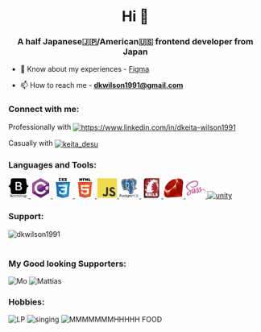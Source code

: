 <h1 align="center">Hi 👋</h1>
<h3 align="center">A half Japanese🇯🇵/American🇺🇸 frontend developer from Japan</h3>

- 📄 Know about my experiences - <a href="https://www.figma.com/file/ERZAy5TAxazk8m8TEp97hn/Resume?node-id=0%3A1&t=YRV9YhjGggjSfqM0-1" target="blank">Figma</a>

- 📫 How to reach me - **dkwilson1991@gmail.com**

<h3 align="left">Connect with me:</h3>
<p align="left">
Professionally with
<a href="https://linkedin.com/in/https://www.linkedin.com/in/dkeita-wilson1991" target="blank"><img align="center" src="https://raw.githubusercontent.com/rahuldkjain/github-profile-readme-generator/master/src/images/icons/Social/linked-in-alt.svg" alt="https://www.linkedin.com/in/dkeita-wilson1991" height="30" width="40" /></a>
</p>
<p align="left">
Casually with
<a href="https://instagram.com/keita_desu" target="blank"><img align="center" src="https://raw.githubusercontent.com/rahuldkjain/github-profile-readme-generator/master/src/images/icons/Social/instagram.svg" alt="keita_desu" height="30" width="40" /></a>
</p>

<h3 align="left">Languages and Tools:</h3>
<p align="left"> <a href="https://getbootstrap.com" target="_blank" rel="noreferrer"> <img src="https://raw.githubusercontent.com/devicons/devicon/master/icons/bootstrap/bootstrap-plain-wordmark.svg" alt="bootstrap" width="40" height="40"/> </a> <a href="https://www.w3schools.com/cs/" target="_blank" rel="noreferrer"> <img src="https://raw.githubusercontent.com/devicons/devicon/master/icons/csharp/csharp-original.svg" alt="csharp" width="40" height="40"/> </a> <a href="https://www.w3schools.com/css/" target="_blank" rel="noreferrer"> <img src="https://raw.githubusercontent.com/devicons/devicon/master/icons/css3/css3-original-wordmark.svg" alt="css3" width="40" height="40"/> </a> <a href="https://www.w3.org/html/" target="_blank" rel="noreferrer"> <img src="https://raw.githubusercontent.com/devicons/devicon/master/icons/html5/html5-original-wordmark.svg" alt="html5" width="40" height="40"/> </a> <a href="https://developer.mozilla.org/en-US/docs/Web/JavaScript" target="_blank" rel="noreferrer"> <img src="https://raw.githubusercontent.com/devicons/devicon/master/icons/javascript/javascript-original.svg" alt="javascript" width="40" height="40"/> </a> <a href="https://www.postgresql.org" target="_blank" rel="noreferrer"> <img src="https://raw.githubusercontent.com/devicons/devicon/master/icons/postgresql/postgresql-original-wordmark.svg" alt="postgresql" width="40" height="40"/> </a> <a href="https://rubyonrails.org" target="_blank" rel="noreferrer"> <img src="https://raw.githubusercontent.com/devicons/devicon/master/icons/rails/rails-original-wordmark.svg" alt="rails" width="40" height="40"/> </a> <a href="https://www.ruby-lang.org/en/" target="_blank" rel="noreferrer"> <img src="https://raw.githubusercontent.com/devicons/devicon/master/icons/ruby/ruby-original.svg" alt="ruby" width="40" height="40"/> </a> <a href="https://sass-lang.com" target="_blank" rel="noreferrer"> <img src="https://raw.githubusercontent.com/devicons/devicon/master/icons/sass/sass-original.svg" alt="sass" width="40" height="40"/> </a> <a href="https://unity.com/" target="_blank" rel="noreferrer"> <img src="https://www.vectorlogo.zone/logos/unity3d/unity3d-icon.svg" alt="unity" width="40" height="40"/> </a> </p>

<h3 align="left">Support:</h3>
<p><a href="https://www.buymeacoffee.com/dkwilson1991"> <img align="left" src="https://cdn.buymeacoffee.com/buttons/v2/default-yellow.png" height="50" width="210" alt="dkwilson1991" /></a></p><br><br>

<h3 align="left">My Good looking Supporters:</h3>
<p align="left">
<img width="80" alt="Mo" src="https://user-images.githubusercontent.com/102286740/205845926-15f815bb-0463-4116-b211-2eca47d0516f.png">
<img width="80" alt="Mattias" src="https://user-images.githubusercontent.com/102286740/205845937-b471e467-8eb3-4898-9c01-e29f41a2b3be.png">
</p>

<h3 align="left">Hobbies:</h3>
<p align="left">
<img width="150" height="120" alt="LP" src="https://user-images.githubusercontent.com/102286740/205847075-272fad9a-44bf-43da-aed1-58dc06e9ad5f.gif">
<img width="150" height="120" alt="singing" src="https://user-images.githubusercontent.com/102286740/205848525-00af00dc-54bb-4bfd-9112-0cf9366767d1.gif">
<img width="150" height="120" alt="MMMMMMMHHHHH FOOD" src="https://user-images.githubusercontent.com/102286740/205848541-91a2c9a3-ad0b-40aa-adad-0f477b55c770.gif">
</p>
